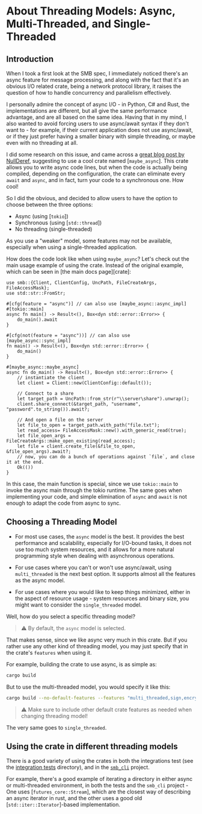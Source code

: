 # About Threading Models: Async, Multi-Threaded, and Single-Threaded

## Introduction

When I took a first look at the SMB spec, I immediately noticed there's an async feature for message processing,
and along with the fact that it's an obvious I/O related crate, being a network protocol library,
it raises the question of how to handle concurrency and parallelism effectively.

I personally admire the concept of async I/O - in Python, C# and Rust, the implementations are different,
but all give the same performance advantage, and are all based on the same idea.
Having that in my mind, I also wanted to avoid forcing users to use async/await syntax if they don't want to -
for example, if their current application does not use async/await,
or if they just prefer having a smaller binary with simple threading,
or maybe even with no threading at all.

I did some research on this issue, and came across a [great blog post by NullDeref](<https://nullderef.com/blog/rust-async-sync/>),
suggesting to use a cool crate named [`maybe_async`]. This crate allows you to write async code lines,
but when the code is actually being compiled, depending on the configuration,
the crate can eliminate every `await` and `async`, and in fact, turn your code to a synchronous one. How cool!

So I did the obvious, and decided to allow users to have the option to choose between the three options:

* Async (using [`tokio`])
* Synchronous (using [`std::thread`])
* No threading (single-threaded)

As you use a "weaker" model, some features may not be available, especially when using a single-threaded application.

How does the code look like when using `maybe_async`? Let's check out the main usage example of using the crate.
Instead of the original example, which can be seen in [the main docs page][crate]: <!-- markdownlint-disable reference-links-images -->

```rust,no_run
use smb::{Client, ClientConfig, UncPath, FileCreateArgs, FileAccessMask};
use std::str::FromStr;

#[cfg(feature = "async")] // can also use [maybe_async::async_impl]
#[tokio::main]
async fn main() -> Result<(), Box<dyn std::error::Error>> {
    do_main().await
}

#[cfg(not(feature = "async"))] // can also use [maybe_async::sync_impl]
fn main() -> Result<(), Box<dyn std::error::Error>> {
    do_main()
}

#[maybe_async::maybe_async]
async fn do_main() -> Result<(), Box<dyn std::error::Error>> {
    // instantiate the client
    let client = Client::new(ClientConfig::default());

    // Connect to a share
    let target_path = UncPath::from_str(r"\\server\share").unwrap();
    client.share_connect(&target_path, "username", "password".to_string()).await?;

    // And open a file on the server
    let file_to_open = target_path.with_path("file.txt");
    let read_access= FileAccessMask::new().with_generic_read(true);
    let file_open_args = FileCreateArgs::make_open_existing(read_access);
    let file = client.create_file(&file_to_open, &file_open_args).await?;
    // now, you can do a bunch of operations against `file`, and close it at the end.
    Ok(())
}
```

In this case, the main function is special, since we use `tokio::main` to invoke the async main through the tokio runtime. The same goes when implementing your code, and simple elimination of `async` and `await` is not enough to adapt the code from async to sync.

## Choosing a Threading Model

* For most use cases, the `async` model is the best. It provides the best performance and scalability, especially for I/O-bound tasks, it does not use too much system resources, and it allows for a more natural programming style when dealing with asynchronous operations.

* For use cases where you can't or won't use async/await, using `multi_threaded` is the next best option. It supports almost all the features as the async model.
* For use cases where you would like to keep things minimized, either in the aspect of resource usage - system resources and binary size, you might want to consider the `single_threaded` model.

Well, how do you select a specific threading model?
> ⚠️ By default, the `async` model is selected.

That makes sense, since we like async very much in this crate. But if you rather use any other kind of threading model, you may just specify that in the crate's `features` when using it.

For example, building the crate to use async, is as simple as:

```sh
cargo build
```

But to use the multi-threaded model, you would specify it like this:

```sh
cargo build --no-default-features --features "multi_threaded,sign,encrypt"
```

> ⚠️ Make sure to include other default crate features as needed when changing threading model!

The very same goes to `single_threaded`.

## Using the crate in different threading models

There is a good variety of using the crates in both the integrations test (see the [integration tests](https://github.com/avivnaaman/smb-rs/tree/main/smb/tests) directory), and in the [`smb_cli`](https://github.com/avivnaaman/smb-rs/tree/main/smb_cli) project.

For example, there's a good example of iterating a directory in either async or multi-threaded environment, in both the tests and the `smb_cli` project - One uses [`futures_core::Stream`], which are the closest way of describing an async iterator in rust, and the other uses a good old [`std::iter::Iterator`]-based implementation.

